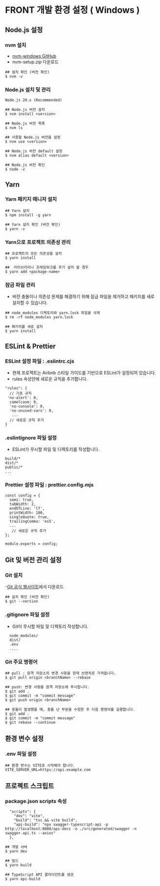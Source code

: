 # FRONT 개발 환경 설정 ( Windows )

## Node.js 설정

### nvm 설치
- [nvm-windows GitHub](https://github.com/coreybutler/nvm-windows/releases)
- nvm-setup.zip 다운로드
```
## 설치 확인 (버전 확인)
$ nvm -v
```
### Node.js 설치 및 관리

```
Node.js 20.x (Recommended)

## Node.js 버전 설치
$ nvm install <version>

## Node.js 버전 목록
$ nvm ls

## 사용할 Node.js 버전을 설정
$ nvm use <version>

## Node.js 버전 default 설정
$ nvm alias default <version>

## Node.js 버전 확인
$ node -v
```

## Yarn
### Yarn 패키지 매니저 설치
```
## Yarn 설치
$ npm install -g yarn

## Yarn 설치 확인 (버전 확인)
$ yarn -v
```

### Yarn으로 프로젝트 의존성 관리
```
## 프로젝트의 모든 의존성을 설치
$ yarn install

##  라이브러리나 프레임워크를 추가 설치 할 경우
$ yarn add <package-name>
```

### 잠금 파일 관리
- 버전 충돌이나 의존성 문제를 해결하기 위해 잠금 파일을 제거하고 패키지를 새로 설치할 수 있습니다.
```
## node_modules 디렉토리와 yarn.lock 파일을 삭제
$ rm -rf node_modules yarn.lock

## 패키지를 새로 설치
$ yarn install
```
## ESLint & Prettier
###  ESLint 설정 파일 : .eslintrc.cjs
- 현재 프로젝트는 Airbnb 스타일 가이드를 기반으로 ESLint가 설정되어 있습니다.
- rules 속성안에 새로운 규칙을 추가합니다.
```
"rules": {
  // 기존 규칙
 'no-alert': 0,
  camelcase: 0,
  'no-console': 0,
  'no-unused-vars': 0,
   ...
  // 새로운 규칙 추가
}
```

### .eslintignore 파일 설정
- ESLint가 무시할 파일 및 디렉토리를 작성합니다.
```
build/*
dist/*
public/*
...
```

###  Prettier 설정 파일 : prettier.config.mjs
```
const config = {
  semi: true,
  tabWidth: 2,
  endOfLine: 'lf',
  printWidth: 100,
  singleQuote: true,
  trailingComma: 'es5',
  ...
   // 새로운 규칙 추가
};

module.exports = config;
```
## Git 및 버전 관리 설정
### Git 설치
-[Git 공식 웹사이트](https://git-scm.com/)에서 다운로드
```
## 설치 확인 (버전 확인)
$ git --version
```
### .gitignore 파일 설정
- Git이 무시할 파일 및 디렉토리 작성합니다.
```
  node_modules/
  dist/
  .env
  ....
```
### Git  주요 명령어
```
## pull : 원격 저장소의 변경 사항을 현재 브랜치로 가져옵니다.
$ git pull origin <branchName> --rebase

## push: 변경 사항을 원격 저장소에 푸시합니다.
$ git add .
$ git commit -m "commit message"
$ git push origin <branchName>

## 충돌이 발생했을 때, 충돌 난 부분을 수정한 후 다음 명령어를 실행합니다.
$ git add .
$ git commit -m "commit message"
$ git rebase --continue

```

## 환경 변수 설정
### .env 파일 설정
```
## 환경 변수는 VITE로 시작해야 합니다.
VITE_SERVER_URL=https://api.example.com
```

## 프로젝트 스크립트
### package.json scripts 속성
```
  "scripts": {
    "dev": "vite",
    "build": "tsc && vite build",
    "api-build": "npx swagger-typescript-api -p http://localhost:8080/api-docs -o ./src/generated/swagger -n swagger.api.ts --axios"
  },
```
```
## 개발 서버
$ yarn dev

## 빌드
$ yarn build

## TypeScript API 클라이언트를 생성
$ yarn api-build
```

